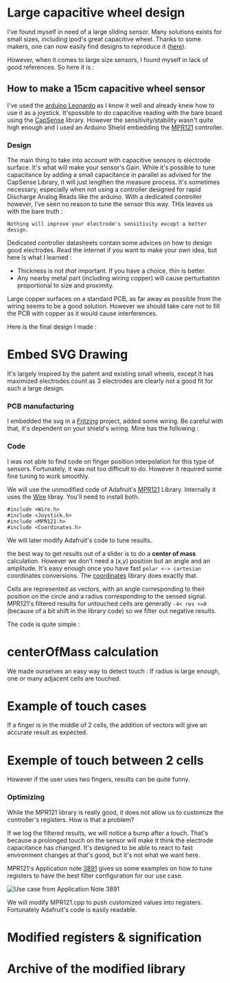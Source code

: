 
# Large capacitive wheel design

I've found myself in need of a large sliding sensor. Many solutions exists for small sizes, including ipod's great capacitive wheel. Thanks to some makers, one can now easily find designs to reproduce it ([here](https://bryanduxbury.com/2013/12/05/designing-a-capacitive-touch-wheel-in-openscad-and-eagle/)).

However, when it comes to large size sensors, I found myself in lack of good references. So here it is :

## How to make a 15cm capacitive wheel sensor

I've used the [arduino Leonardo](https://www.arduino.cc/en/Main/ArduinoBoardLeonardo) as I know it well and already knew how to use it as a joystick. It'spossible to do capacitive reading with the bare board using the [CapSense](http://www.pjrc.com/teensy/td_libs_CapacitiveSensor.html) library. However the sensitivity/stability wasn't quite high enough and I used an Arduino Shield embedding the [MPR121](https://www.sparkfun.com/datasheets/Components/MPR121.pdf) controller.

### Design

The main thing to take into account with capacitive sensors is electrode surface. It's what will make your sensor's Gain. While it's possible to tune capacitance by adding a small capacitance in parallel as advised for the CapSense Library, it will just lengthen the measure process. It's sometimes necessary, especially when not using a controller designed for rapid Discharge Analog Reads like the arduino. With a dedicated controller however, I've seen no reason to tune the sensor this way. THis leaves us with the bare truth :

    Nothing will improve your electrode's sensitivity except a better design.

Dedicated controller datasheets contain some advices on how to design good electrodes. Read the internet if you want to make your own idea, but here is what I learned :

- Thickness is not *that* important. If you have a choice, thin is better.
- Any nearby metal part (including wiring copper) will cause perturbation proportional to size and proximity.

Large copper surfaces on a standard PCB, as far away as possible from the wiring seems to be a good solution. However we should take care not to fill the PCB with copper as it would cause interferences.

Here is the final design I made :

# Embed SVG Drawing

It's largely inspired by the patent and existing small wheels, except it has maximized electrodes count as 3 electrodes are clearly not a good fit for such a large design.

### PCB manufacturing

I embedded the svg in a [Fritzing](http://fritzing.org/) project, added some wiring. Be careful with that, it's dependent on your shield's wiring. Mine has the following :

### Code

I was not able to find code on finger position interpolation for this type of sensors. Fortunately, it was not too difficult to do. However it required some fine tuning to work smoothly.

We will use the unmodified code of Adafruit's [MPR121](https://github.com/adafruit/Adafruit_MPR121) Library. Internally it uses the [Wire](https://www.arduino.cc/en/Reference/Wire) libray. You'll need to install both.

    #include <Wire.h>
    #include <Joystick.h>
    #include <MPR121.h>
    #include <Coordinates.h>

We will later modify Adafruit's code to tune results.

the best way to get results out of a slider is to do a **center of mass** calculation. However we don't need a (x,y) position but an angle and an amplitude. It's easy enough once you have fast `polar <-> cartesian` coordinates conversions. The [coordinates](https://github.com/sdumetz/coordinates) library does exactly that.

Cells are represented as vectors, with an angle corresponding to their position on the circle and a radius corresponding to the sensed signal. MPR121's filtered results for untouched cells are generally `-4< res <=0` (because of a bit shift in the library code) so we filter out negative results.

The code is quite simple :

# centerOfMass calculation


We made ourselves an easy way to detect touch : If radius is large enough, one or many adjacent cells are touched.

# Example of touch cases

If a finger is in the middle of 2 cells, the addition of vectors will give an accurate result as expected.

# Exemple of touch between 2 cells

However if the user uses two fingers, results can be quite funny.

### Optimizing

While the MPR121 library is really good, it does not allow us to customize the controller's registers. How is that a problem?

If we log the filtered results, we will notice a bump after a touch. That's because a prolonged touch on the sensor will make it think the electrode capacitance has changed. It's designed to be able to react to fast environment changes at that's good, but it's not what we want here.

MPR121's Application note [3891](http://www.nxp.com/files/sensors/doc/app_note/AN3891.pdf) gives us some examples on how to tune registers to have the best filter configuration for our use case.

<img align="center" class="img-responsive" src="img/MRP121_AN_case8.png" alt="Use case from Application Note 3891"/>

We will modify MPR121.cpp to push customized values into registers. Fortunately Adafruit's code is easily readable.

# Modified registers & signification

# Archive of the modified library
